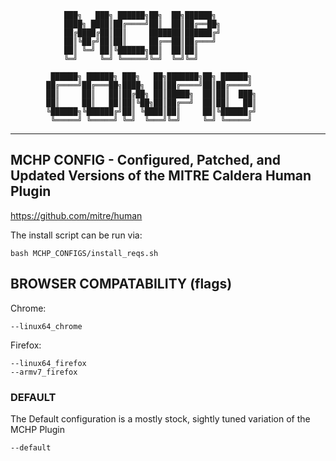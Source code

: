 ```
			███╗   ███╗ ██████╗██╗  ██╗██████╗             
			████╗ ████║██╔════╝██║  ██║██╔══██╗            
			██╔████╔██║██║     ███████║██████╔╝            
			██║╚██╔╝██║██║     ██╔══██║██╔═══╝             
			██║ ╚═╝ ██║╚██████╗██║  ██║██║                 
			╚═╝     ╚═╝ ╚═════╝╚═╝  ╚═╝╚═╝                 
                                               
		 ██████╗ ██████╗ ███╗   ██╗███████╗██╗ ██████╗ 
		██╔════╝██╔═══██╗████╗  ██║██╔════╝██║██╔════╝ 
		██║     ██║   ██║██╔██╗ ██║█████╗  ██║██║  ███╗
		██║     ██║   ██║██║╚██╗██║██╔══╝  ██║██║   ██║
		╚██████╗╚██████╔╝██║ ╚████║██║     ██║╚██████╔╝
		 ╚═════╝ ╚═════╝ ╚═╝  ╚═══╝╚═╝     ╚═╝ ╚═════╝ 
```
- - - - - - - - - - - - - - - - - - - - 
## MCHP CONFIG - Configured, Patched, and Updated Versions of the MITRE Caldera Human Plugin
https://github.com/mitre/human

The install script can be run via:
```
bash MCHP_CONFIGS/install_reqs.sh
```

## BROWSER COMPATABILITY (flags)
Chrome:
```
--linux64_chrome
```

Firefox:
```
--linux64_firefox
--armv7_firefox
```

### DEFAULT 
The Default configuration is a mostly stock, sightly tuned variation of the MCHP Plugin
```
--default
```